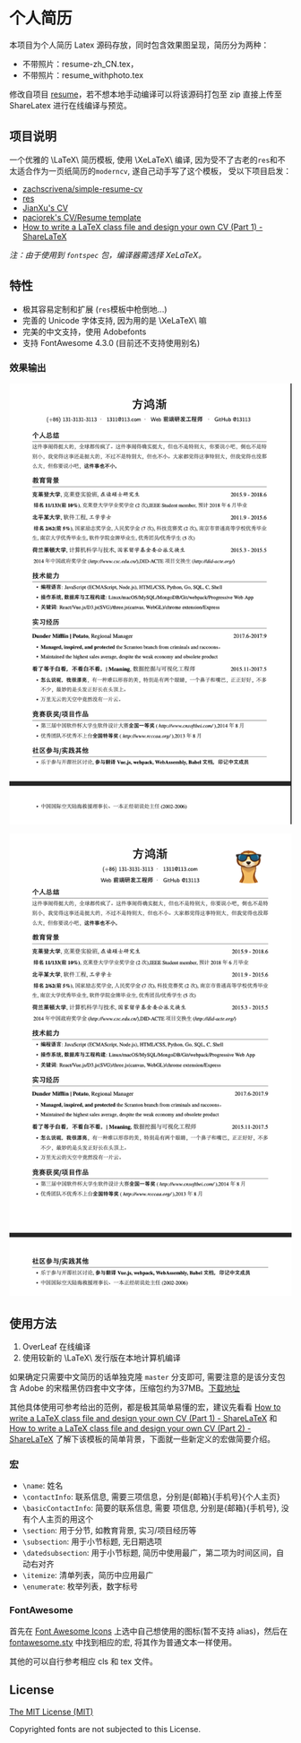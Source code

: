 # 个人简历

本项目为个人简历 Latex 源码存放，同时包含效果图呈现，简历分为两种：

- 不带照片：resume-zh_CN.tex， 
- 不带照片：resume_withphoto.tex
  
修改自项目 [resume](https://github.com/hijiangtao/resume/)，若不想本地手动编译可以将该源码打包至 zip 直接上传至 ShareLatex 进行在线编译与预览。

## 项目说明

一个优雅的 \LaTeX\ 简历模板, 使用 \XeLaTeX\ 编译, 因为受不了古老的`res`和不太适合作为一页纸简历的`moderncv`, 遂自己动手写了这个模板， 受以下项目启发：

- [zachscrivena/simple-resume-cv](https://github.com/zachscrivena/simple-resume-cv)
- [res](https://www.ctan.org/pkg/res)
- [JianXu's CV](http://www.jianxu.net/en/files/JianXu_CV.pdf)
- [paciorek's CV/Resume template](http://www.stat.berkeley.edu/~paciorek/computingTips/Latex_template_creating_CV_.html)
- [How to write a LaTeX class file and design your own CV (Part 1) - ShareLaTeX](https://www.sharelatex.com/blog/2011/03/27/how-to-write-a-latex-class-file-and-design-your-own-cv.html)

*注：由于使用到 `fontspec` 包，编译器需选择 XeLaTeX。*

## 特性

- 极其容易定制和扩展 (`res`模板中枪倒地...)
- 完善的 Unicode 字体支持, 因为用的是 \XeLaTeX\ 嘛
- 完美的中文支持，使用 Adobefonts
- 支持 FontAwesome 4.3.0 (目前还不支持使用别名)

### 效果输出

![resume.png](./demo/demo.nophoto.png)

![resume-withphoto.png](./demo/demo.photo.png)

## 使用方法

1. OverLeaf 在线编译
2. 使用较新的 \LaTeX\ 发行版在本地计算机编译

如果确定只需要中文简历的话单独克隆 `master` 分支即可, 需要注意的是该分支包含 Adobe 的宋楷黑仿四套中文字体，压缩包约为37MB。[下载地址](https://github.com/hijiangtao/resume/releases)



其他具体使用可参考给出的范例，都是极其简单易懂的宏，建议先看看 [How to write a LaTeX class file and design your own CV (Part 1) - ShareLaTeX](https://www.sharelatex.com/blog/2011/03/27/how-to-write-a-latex-class-file-and-design-your-own-cv.html) 和 [How to write a LaTeX class file and design your own CV (Part 2) - ShareLaTeX](https://www.sharelatex.com/blog/2013/06/28/how-to-write-a-latex-class-file-and-design-your-own-cv.html) 了解下该模板的简单背景，下面就一些新定义的宏做简要介绍。

### 宏

- `\name`: 姓名
- `\contactInfo`: 联系信息, 需要三项信息，分别是{邮箱}{手机号}{个人主页}
- `\basicContactInfo`: 简要的联系信息, 需要 项信息, 分别是{邮箱}{手机号}, 没有个人主页的用这个
- `\section`: 用于分节, 如教育背景, 实习/项目经历等
- `\subsection`: 用于小节标题, 无日期选项
- `\datedsubsection`: 用于小节标题, 简历中使用最广，第二项为时间区间，自动右对齐
- `\itemize`: 清单列表，简历中应用最广
- `\enumerate`: 枚举列表，数字标号

### FontAwesome

首先在 [Font Awesome Icons](http://fortawesome.github.io/Font-Awesome/icons/) 上选中自己想使用的图标(暂不支持 alias)，然后在 [fontawesome.sty](https://github.com/billryan/resume/blob/zh_CN/fontawesome.sty) 中找到相应的宏, 将其作为普通文本一样使用。

其他的可以自行参考相应 cls 和 tex 文件。

## License

[The MIT License (MIT)](http://opensource.org/licenses/MIT)

Copyrighted fonts are not subjected to this License.
